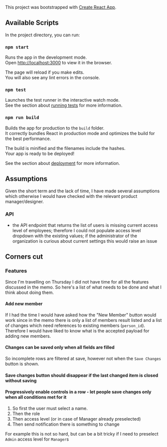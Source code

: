 This project was bootstrapped with [Create React App](https://github.com/facebook/create-react-app).

## Available Scripts

In the project directory, you can run:

### `npm start`

Runs the app in the development mode.<br />
Open [http://localhost:3000](http://localhost:3000) to view it in the browser.

The page will reload if you make edits.<br />
You will also see any lint errors in the console.

### `npm test`

Launches the test runner in the interactive watch mode.<br />
See the section about [running tests](https://facebook.github.io/create-react-app/docs/running-tests) for more information.

### `npm run build`

Builds the app for production to the `build` folder.<br />
It correctly bundles React in production mode and optimizes the build for the best performance.

The build is minified and the filenames include the hashes.<br />
Your app is ready to be deployed!

See the section about [deployment](https://facebook.github.io/create-react-app/docs/deployment) for more information.

## Assumptions
Given the short term and the lack of time, I have made several assumptions which otherwise I would have checked with the relevant 
product manager/designer.

### API
* the API endpoint that returns the list of users is missing current access level of employees; therefore I could not populate access level dropdown with the existing values; if the administrator of the organization is curious about current settings this would raise an issue

## Corners cut

### Features
Since I'm travelling on Thursday I did not have time for all the features discussed in the memo. So here's a list of what needs to be done and what I think about doing them.

#### Add new member
If I had the time I would have asked how the "New Member" button would work since in the memo there is only a list of members result listed 
and a list of changes which need references to existing members (`person_id`). Therefore I would have liked to know what is the accepted payload for adding new members.

#### Changes can be saved only when all fields are filled
So incomplete rows are filtered at save, however not when the `Save Changes` button is shown.

#### Save changes button should disappear if the last changed item is closed without saving

#### Progressively enable controls in a row - let people save changes only when all conditions met for it
1. So first the user must select a name.
1. Then the role
1. Then access level (or in case of Manager already preselected)
1. Then send notification there is something to change

For example this is not so hard, but can be a bit tricky if I need to preselect `Admin` access level for `Manager`s

